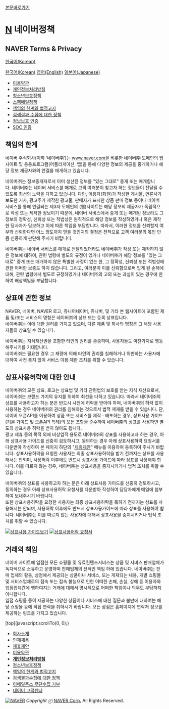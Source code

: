 [본문바로가기](#content)

[N](http://www.naver.com/ "NAVER") 네이버정책
========================================

NAVER Terms & Privacy
---------------------

[한국어(Korean)](javascript:clickSelLang();)

[한국어(Korean)](javascript:changeLang('ko');) [영어(English)](javascript:changeLang('en');) [일본어(Japanese)](javascript:changeLang('jp');)

* [이용약관](https://policy.naver.com/rules/service.html)
* [개인정보처리방침](https://policy.naver.com/rules/privacy.html)
* [청소년보호정책](https://policy.naver.com/rules/youthpolicy.html)
* [스팸메일정책](https://policy.naver.com/rules/spamcheck.html)
* [책임의 한계와 법적고지](https://policy.naver.com/rules/disclaimer.html)
* [검색결과 수집에 대한 정책](https://policy.naver.com/rules/search_policy.html)
* [정보보호 인증](https://policy.naver.com/rules/iso27001.html)
* [SOC 인증](https://policy.naver.com/rules/soc.html)

책임의 한계
------

네이버 주식회사(이하 ‘네이버㈜’)는 www.naver.com을 비롯한 네이버㈜ 도메인의 웹사이트 및 응용프로그램(어플리케이션, 앱)을 통해 다양한 정보의 제공을 중개하거나 해당 정보 제공자와의 연결을 매개하고 있습니다. 

네이버㈜는 정보중개자로서 이미 생산된 정보를 "있는 그대로" 중개 또는 매개합니다. 네이버㈜는 네이버 서비스를 매개로 고객 여러분이 찾고자 하는 정보들이 전달될 수 있도록 최선의 노력을 다하고 있습니다. 다만, 이용자(회원)가 작성한 게시물, 언론사가 보도한 기사, 광고주가 제작한 광고물, 판매자가 표시한 상품 판매 정보 등이나 네이버 서비스를 통해 연결되는 제3자 도메인의 (웹)사이트는 해당 정보의 제공자가 독립적으로 작성 또는 제작한 정보이기 때문에, 네이버 서비스에서 중개 또는 매개된 정보라도 그 정보의 정확성, 신뢰성 또는 적법성은 원칙적으로 해당 정보를 작성하였거나 혹은 제작한 당사자가 담보하고 이에 따른 책임을 부담합니다. 따라서, 이러한 정보를 신뢰할지 여부와 신뢰한다면 어느 정도까지 믿을 것인지의 결정은 전적으로 고객 여러분의 몫인 만큼 신중하게 판단해 주시기 바랍니다. 

네이버㈜는 네이버 서비스를 매개로 전달되었더라도 네이버㈜가 작성 또는 제작하지 않은 정보에 대하여, 관련 법령에 별도의 규정이 있거나 네이버㈜가 해당 정보를 "있는 그대로" 중개 또는 매개하지 않은 특별한 사정이 없는 한, 그 정확성, 신뢰성 또는 적법성에 관한 어떠한 보증도 하지 않습니다. 그리고, 여러분이 이를 신뢰함으로써 입게 된 손해에 대해, 관련 법령에서 별도로 규정하였거나 네이버㈜의 고의 또는 과실이 있는 경우에 한하여 배상책임을 부담합니다.

상표에 관한 정보
---------

NAVER, 네이버, NAVER 로고, 쥬니어네이버, 쥬니버, 및 기타 본 웹사이트에 포함된 제품 및/또는 서비스의 명칭은 네이버㈜의 상표 또는 등록 상표입니다.  
네이버㈜는 이에 대한 권리를 가지고 있으며, 다른 제품 및 회사의 명칭은 그 해당 사용자들의 상표일 수 있습니다.

네이버㈜는 지식재산권을 포함한 타인의 권리를 존중하며, 사용자들도 마찬가지로 행동해주시기를 기대합니다.  
네이버㈜는 필요한 경우 그 재량에 의해 타인의 권리를 침해하거나 위반하는 사용자에 대하여 사전 통지 없이 서비스 이용 제한 조치를 취할 수 있습니다.

상표사용허락에 대한 안내
-------------

네이버㈜의 모든 상표, 로고는 상표법 및 기타 관련법의 보호를 받는 지식 재산으로서, 네이버㈜는 브랜드 가치의 유지를 위하여 최선을 다하고 있습니다. 따라서 네이버㈜의 상표를 사용하고자 하는 분은 반드시 사전에 허락을 받아야 하며, 네이버㈜의 허락 없이 사용하는 경우 네이버㈜의 권리를 침해하는 것으로서 법적 제재를 받을 수 있습니다. 단, 네이버 오픈API를 이용하여 상품 또는 서비스를 제작ㆍ배포하는 경우, 상표사용 가이드(기본 가이드 및 오픈API 특례)의 모든 조항을 준수하여 네이버㈜의 상표를 사용하면 별도의 상표사용 허락을 받지 않아도 됩니다.  
광고 제휴 등의 목적 외에 비상업적 용도로 네이버㈜의 상표를 사용하고자 하는 경우, 아래 상표사용 가이드를 신중히 검토하시고, 동의하는 경우 아래 상표사용허락 요청서를 다운받아 작성하여 본 페이지 하단의 "[제휴제안](https://www.navercorp.com/ko/company/proposalRegister.nhn)" 메뉴를 이용하여 등록하여 주시기 바랍니다. 상표사용허락을 요청한 사용자는 최종 상표사용허락을 받기 전까지는 상표를 사용해서는 안되며, 사용허락 이후에도 반드시 상표사용 가이드에 따라 상표를 사용해야 합니다. 이를 따르지 않는 경우, 네이버㈜는 상표사용을 중지시키거나 법적 조치를 취할 수 있습니다.

네이버㈜의 상표를 사용하고자 하는 분은 아래 상표사용 가이드를 신중히 검토하시고, 동의하는 경우 아래 상표사용허락 요청서를 다운받아 작성하여 담당자에게 메일에 첨부하여 보내주시기 바랍니다.  
또한 상표사용허락을 요청한 사용자는 최종 상표사용허락을 득하기 전까지는 상표를 사용해서는 안되며, 사용허락 이후에도 반드시 상표사용가이드에 따라 상표를 사용해야 합니다. 네이버㈜는 이를 따르지 않는 사용자에 대해서 상표사용을 중지시키거나 법적 조치를 취할 수 있습니다.

[![상표사용 가이드보기](https://s.pstatic.net/static/rules/r8/btn_responsibility1.gif)](https://policy.naver.com/rules/popup/responsibility_02.html) [![상표사용허락 요청서](https://s.pstatic.net/static/rules/r8/btn_responsibility2.gif)](https://s.pstatic.net/static/www/rules/naverBrandRequest.doc)

거래의 책임
------

네이버 사이트에 입점한 모든 쇼핑몰 및 유료컨텐츠서비스는 상품 및 서비스 판매업체가 독자적으로 소유하고 운영하며 판매업체의 전적인 책임 하에 있습니다. 네이버㈜는 판매 업체의 활동, 상점에서 제공되는 상품이나 서비스, 또는 게재되는 내용, 개별 쇼핑몰 및 서비스업체로의 접속 또는 접속 불능으로 인한 어떠한 손해, 손실, 상해 등 이용자와 입점업체간에 행하여지는 거래에 대해서 명시적으로 어떠한 책임이나 의무도 부담하지 아니합니다.  
입점 쇼핑몰 등이 제공하는 다양한 상품이나 서비스에 대한 질문과 불만에 대하여는 해당 쇼핑몰 등에 직접 연락을 취하시기 바랍니다. 모든 상점은 홈페이지에 연락처 정보를 제공하는 링크를 가지고 있습니다.

[top](javascript:scrollTo(0, 0);)

* [회사소개](http://www.navercorp.com/)
* [인재채용](http://recruit.navercorp.com/)
* [제휴제안](https://www.navercorp.com/nhn/company/proposalGuide.nhn)
* [이용약관](https://policy.naver.com/rules/service.html)
* [**개인정보처리방침**](https://policy.naver.com/rules/privacy.html)
* [청소년보호정책](https://policy.naver.com/rules/youthpolicy.html)
* [책임의 한계와 법적고지](https://policy.naver.com/rules/disclaimer.html)
* [검색결과수집에 대한 정책](https://policy.naver.com/rules/search_policy.html)
* [이메일주소 무단수집 거부](https://policy.naver.com/rules/emreject.html)
* [네이버 고객센터](http://help.naver.com/)

[![NAVER](https://s.pstatic.net/static/common/footer/logo_naver.gif)](http://www.navercorp.com/) _Copyright ⓒ_ [NAVER Corp.](http://www.navercorp.com/) All Rights Reserved.